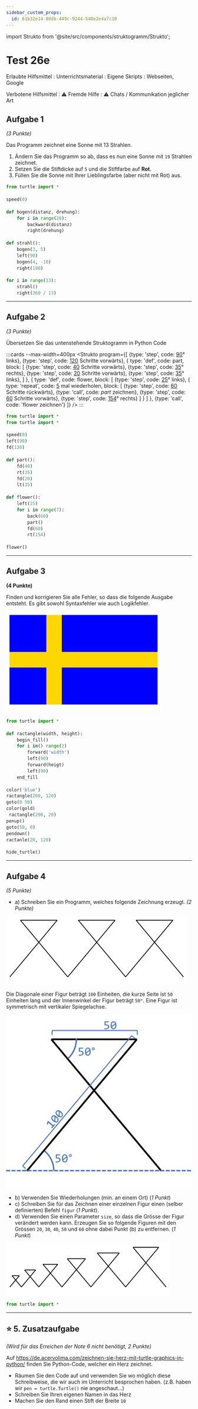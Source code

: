 ```yaml
---
sidebar_custom_props:
  id: 61b32e14-80db-449c-9244-548e2e4a7c10
---
```

import Strukto from '@site/src/components/struktogramm/Strukto';

# Test 26e

Erlaubte Hilfsmittel
: Unterrichtsmaterial
: Eigene Skripts
: Webseiten, Google

Verbotene Hilfsmittel
: ⚠️ Fremde Hilfe
: ⚠️ Chats / Kommunikation jeglicher Art


<Solution webKey="50619fbd-2a82-4608-bd1b-b04a251ef4f6" title="Testfragen" open>

## Aufgabe 1
*(3 Punkte)*

Das Programm zeichnet eine Sonne mit 13 Strahlen.
1. Ändern Sie das Programm so ab, dass es nun eine Sonne mit `19` Strahlen zeichnet.
2. Setzen Sie die Stiftdicke auf `5` und die Stiftfarbe auf **Rot**.
3. Füllen Sie die Sonne mit Ihrer Lieblingsfarbe (aber nicht mit Rot) aus.

```py live_py title=aufgabe1.py id=bc26c5ea-c372-41ed-93bb-66b5059cb5c6 versioned
from turtle import *

speed(0)

def bogen(distanz, drehung):
    for i in range(20):
        backward(distanz)
        right(drehung)

def strahl():
    bogen(3, 5)
    left(90)
    bogen(4, -10)
    right(190)

for i in range(13):
    strahl()
    right(360 / 13)
```

---

## Aufgabe 2
*(3 Punkte)*

Übersetzen Sie das untenstehende Struktogramm in Python Code

:::cards --max-width=400px
<Strukto program={[
    {type: 'step', code: <span><u>90</u>° links</span>},
    {type: 'step', code: <span><u>120</u> Schritte vorwärts</span>},
    {
        type: 'def', 
        code: <span>part</span>,
        block: [
            {type: 'step', code: <span><u>40</u> Schritte vorwärts</span>},
            {type: 'step', code: <span><u>35</u>° rechts</span>},
            {type: 'step', code: <span><u>20</u> Schritte vorwärts</span>},
            {type: 'step', code: <span><u>35</u>° links</span>},
        ]
    },
    {
        type: 'def', 
        code: <span>flower</span>,
        block: [
            {type: 'step', code: <span><u>25</u>° links</span>},
            {
                type: 'repeat', 
                code: <span><u>5</u> mal wiederholen</span>,
                block: [
                    {type: 'step', code: <span><u>60</u> Schritte rückwärts</span>},
                    {type: 'call', code: <span><i>part</i> zeichnen</span>},
                    {type: 'step', code: <span><u>60</u> Schritte vorwärts</span>},
                    {type: 'step', code: <span><u>154</u>° rechts</span>}
                ]
            }
        ]
    },
    {type: 'call', code: 'flower zeichnen'}
]} />
:::

```py live_py title=aufgabe2.py versioned id=08e4d758-759b-436a-bd20-c60bcf432682
from turtle import * 
from turtle import *

speed(0)
left(90)
fd(130)

def part():
    fd(40)
    rt(35)
    fd(20)
    lt(35)

def flower():
    left(25)
    for i in range(7):
        back(60)
        part()
        fd(60)
        rt(154)

flower()
```

---

## Aufgabe 3
**(4 Punkte)**

Finden und korrigieren Sie alle Fehler, so dass die folgende Ausgabe entsteht. Es gibt sowohl Syntaxfehler wie auch Logikfehler.

![Dänische Flagge](images/sweden.svg)

```py live_py title=aufgabe3.py id=94c8484d-c060-4c28-b489-9874f06cf0d8 versioned
from turtle import *

def ractangle(width, height):
    begin_fill()
    for i in() range(2)
        forward('width')
        left(90)
        forward(heigt)
        left(90)
    end_fill

color('blue')
ractangle(200, 120)
goto(0 50)
color(gold)
 ractangle(200, 20)
penup()
goto(50, 0)
pendown()
ractanle(20, 120)

hide_turtle()
```
---

## Aufgabe 4
*(5 Punkte)*

- a) Schreiben Sie ein Programm, welches folgende Zeichnung erzeugt. *(2 Punkte)*

![Figuren](images/figuren.svg)

Die Diagonale einer Figur beträgt `100` Einheiten, die kurze Seite ist `50` Einheiten lang und der Innenwinkel der Figur beträgt `50°`. Eine Figur ist symmetrisch mit vertikaler Spiegelachse.

![Eine Figur --width=200px](images/ghost-dimensions.png)

- b) Verwenden Sie Wiederholungen (min. an einem Ort) (*1 Punkt*)
- c) Schreiben Sie für das Zeichnen einer einzelnen Figur einen (selber definierten) Befehl `figur` (*1 Punkt*).
- d) Verwenden Sie einen Parameter `size`, so dass die Grösse der Figur verändert werden kann. Erzeugen Sie so folgende Figuren mit den Grössen `20`, `30`, `40`, `50` und `60` ohne dabei Punkt (b) zu entfernen. (*1 Punkt*)

![--width=800px](images/increasing-figs.svg)

```py live_py title=aufgabe4.py versioned id=42125786-9de4-422b-b376-42c08fda7ed1 readonly
from turtle import *
```

---

## ⭐ 5. Zusatzaufgabe
*(Wird für das Erreichen der Note 6 nicht benötigt, 2 Punkte)*

Auf https://de.acervolima.com/zeichnen-sie-herz-mit-turtle-graphics-in-python/ finden Sie Python-Code, welcher ein Herz zeichnet.

- Räumen Sie den Code auf und verwenden Sie wo möglich diese Schreibweise, die wir auch im Unterricht besprochen haben. (z.B. haben wir `pen = turtle.Turtle()` nie angeschaut...)
- Schreiben Sie Ihren eigenen Namen in das Herz
- Machen Sie den Rand einen Stift der Breite `10` 

```py live_py title=zusatzaufgabe.py id=69f6f8dd-b21e-45df-bde9-6d0acd9baa65 versioned

```

</Solution>
